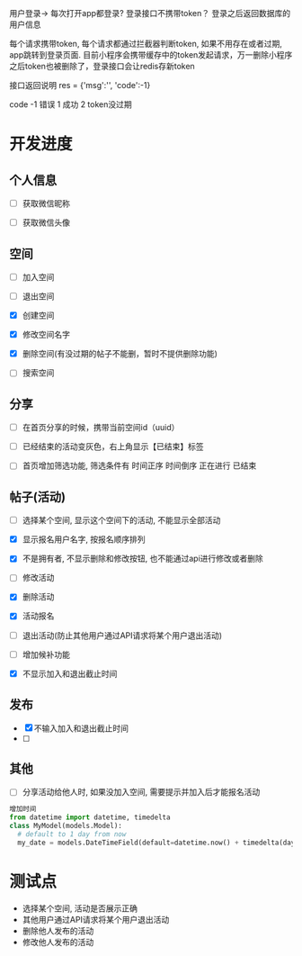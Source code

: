 用户登录-> 
每次打开app都登录?
登录接口不携带token？
登录之后返回数据库的用户信息

每个请求携带token, 每个请求都通过拦截器判断token, 如果不用存在或者过期, app跳转到登录页面.
目前小程序会携带缓存中的token发起请求，万一删除小程序之后token也被删除了，登录接口会让redis存新token

接口返回说明
res = {'msg':'', 'code':-1}

code 
-1 错误
1 成功
2 token没过期

# 开发进度

## 个人信息

- [ ] 获取微信昵称
- [ ] 获取微信头像



## 空间

- [ ] 加入空间
- [ ] 退出空间
- [x] 创建空间
- [x] 修改空间名字
- [x] 删除空间(有没过期的帖子不能删，暂时不提供删除功能)
- [ ] 搜索空间



## 分享

- [ ] 在首页分享的时候，携带当前空间id（uuid）

- [ ] 已经结束的活动变灰色，右上角显示【已结束】标签



- [ ] 首页增加筛选功能, 筛选条件有 时间正序 时间倒序 正在进行 已结束



## 帖子(活动)

- [ ] 选择某个空间, 显示这个空间下的活动, 不能显示全部活动
- [x] 显示报名用户名字, 按报名顺序排列
- [x] 不是拥有者, 不显示删除和修改按钮, 也不能通过api进行修改或者删除
- [ ] 修改活动
- [x] 删除活动
- [x] 活动报名
- [ ] 退出活动(防止其他用户通过API请求将某个用户退出活动)
- [ ] 增加候补功能
- [x] 不显示加入和退出截止时间



## 发布

- [x] 不输入加入和退出截止时间
- [ ] 





## 其他

- [ ] 分享活动给他人时, 如果没加入空间, 需要提示并加入后才能报名活动





```python
增加时间
from datetime import datetime, timedelta
class MyModel(models.Model):
  # default to 1 day from now
  my_date = models.DateTimeField(default=datetime.now() + timedelta(days=1))

```



# 测试点

- 选择某个空间, 活动是否展示正确
- 其他用户通过API请求将某个用户退出活动
- 删除他人发布的活动
- 修改他人发布的活动